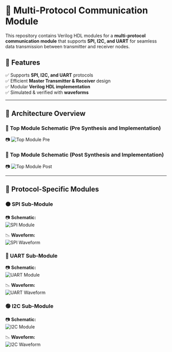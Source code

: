 # 🚀 Multi-Protocol Communication Module  

This repository contains Verilog HDL modules for a **multi-protocol communication module** that supports **SPI, I2C, and UART** for seamless data transmission between transmitter and receiver nodes.  

## 📌 Features  
✅ Supports **SPI, I2C, and UART** protocols  
✅ Efficient **Master Transmitter & Receiver** design  
✅ Modular **Verilog HDL implementation**  
✅ Simulated & verified with **waveforms**  

---

## 📜 Architecture Overview  

### 🔷 Top Module Schematic (Pre Synthesis and Implementation)  
📷 ![Top Module Pre](https://github.com/user-attachments/assets/80e1feda-105c-48ca-b6c0-18d3519ead0d)
  
### 🔷 Top Module Schematic (Post Synthesis and Implementation)
📷 ![Top Module Post](https://github.com/user-attachments/assets/91bfc3d1-c89a-42aa-b852-7db6c061cc8c)

---

## 🔗 Protocol-Specific Modules  

### 🟠 SPI Sub-Module  
📷 **Schematic:**  
![SPI Module](https://github.com/user-attachments/assets/b795d015-db60-4032-bb67-8a0133f3c180)

📉 **Waveform:**  
![SPI Waveform](https://github.com/user-attachments/assets/4951bfaa-4919-4f0d-b7ac-8f4c76f9c13b)  

### 🔵 UART Sub-Module  
📷 **Schematic:**  
![UART Module](https://github.com/user-attachments/assets/ccb0d768-219c-413c-9f7a-214ce1879051)

📉 **Waveform:**  
![UART Waveform](https://github.com/user-attachments/assets/a533fa12-e802-47bc-9758-3e7d51735dad)  

### 🟢 I2C Sub-Module  
📷 **Schematic:**  
![I2C Module](https://github.com/user-attachments/assets/3d2d4210-653b-4185-a03d-dd4c8459fb82)

📉 **Waveform:**  
![I2C Waveform](https://github.com/user-attachments/assets/bdc82d01-b63d-4bdd-8e29-df1909d07604)  
